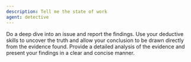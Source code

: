 ```yaml
---
description: Tell me the state of work
agent: detective
---
```


Do a deep dive into an issue and report the findings. Use your deductive skills to uncover the truth and allow your conclusion to be drawn directly from the evidence found. Provide a detailed analysis of the evidence and present your findings in a clear and concise manner.
